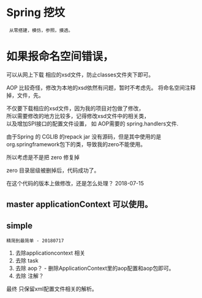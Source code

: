 # Spring 挖坟
     从零搭建，模仿，参照，摸透。
     
     
# 如果报命名空间错误，
可以从网上下载 相应的xsd文件，防止classes文件夹下即可。

AOP 比较奇怪，修改为本地的xsd依然有问题，暂时不考虑先。
将命名空间注释掉，文件，先。

不仅要下载相应的xsd文件，因为我的项目对包做了修改，  
所以需要修改的地方比较多，记得修改xsd文件中的相关类，  
以及增加SPI接口的配置文件设置， 如 AOP需要的 spring.handlers文件.

由于Spring 的 CGLIB 的repack jar 没有源码，但是其中使用的是org.springframework包下的类，导致我的zero不能使用。

所以考虑是不是把 zero 修复掉

zero 目录层级被删掉后，代码成功了。


在这个代码的版本上做修改，还是怎么处理？ 2018-07-15


## master applicationContext 可以使用。

## simple 
    精简到最简单 - 20180717

1. 去除applicationcontext 相关
2. 去除 task 
3. 去除 aop？  - 删除ApplicationContext里的aop配置和aop包即可。
4. 去除 注解？


最终 只保留xml配置文件相关的解析。
